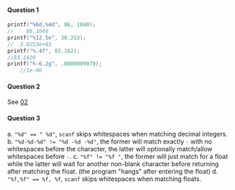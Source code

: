 #### Question 1
```c
printf("%6d,%4d", 86, 1040);
//    86,1040
printf("%12.5e", 30.253);
//  3.0253e+01
printf("%.4f", 83.162);
//83.1620
printf("%-6.2g", .0000009979);
    //1e-06  
```

#### Question 2
See [02](./02_floats.c)

#### Question 3
a. `"%d" == " %d"`, `scanf` skips whitespaces when matching decimal integers.
b. `"%d-%d-%d" != "%d -%d -%d"`, the former will match exactly `-` with no whitespaces before the character, the latter will optionally match/allow whitespaces before `-`.
c. `"%f" != "%f "`, the former will just match for a float while the latter will wait for another non-blank character before returning after matching the float. (the program "hangs" after entering the float)
d. `"%f,%f" == %f, %f`, `scanf` skips whitespaces when matching floats.